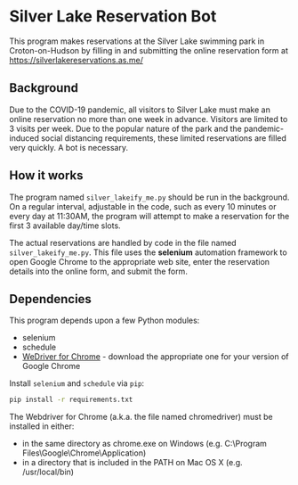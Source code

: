 # Silver Lake Reservation Bot

This program makes reservations at the Silver Lake swimming park in Croton-on-Hudson by filling in and submitting the online reservation form at https://silverlakereservations.as.me/

## Background

Due to the COVID-19 pandemic, all visitors to Silver Lake must make an online reservation no more than one week in advance. Visitors are limited to 3 visits per week. Due to the popular nature of the park and the pandemic-induced social distancing requirements, these limited reservations are filled very quickly. A bot is necessary.

## How it works

The program named `silver_lakeify_me.py` should be run in the background. On a regular interval, adjustable in the code, such as every 10 minutes or every day at 11:30AM, the program will attempt to make a reservation for the first 3 available day/time slots.

The actual reservations are handled by code in the file named `silver_lakeify_me.py`. This file uses the **selenium** automation framework to open Google Chrome to the appropriate web site, enter the reservation details into the online form, and submit the form.

## Dependencies

This program depends upon a few Python modules:

- selenium
- schedule
- [WeDriver for Chrome](https://sites.google.com/a/chromium.org/chromedriver/downloads) - download the appropriate one for your version of Google Chrome

Install `selenium` and `schedule` via `pip`:

```bash
pip install -r requirements.txt
```

The Webdriver for Chrome (a.k.a. the file named chromedriver) must be installed in either:

- in the same directory as chrome.exe on Windows (e.g. C:\Program Files\Google\Chrome\Application)
- in a directory that is included in the PATH on Mac OS X (e.g. /usr/local/bin)
